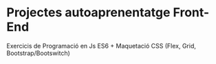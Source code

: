 # Projectes autoaprenentatge Front-End

Exercicis de Programació en Js ES6 + Maquetació CSS (Flex, Grid, Bootstrap/Bootswitch)
